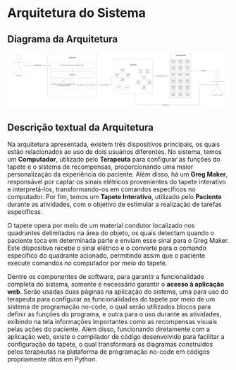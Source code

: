 # Arquitetura do Sistema

## Diagrama da Arquitetura

![Arquitetura Hardware Sprint 1](./img/arquitetura_hardware_sprint1.png)

## Descrição textual da Arquitetura

Na arquitetura apresentada, existem três dispositivos principais, os quais estão relacionados ao uso de dois usuários diferentes. No sistema, temos um **Computador**, utilizado pelo **Terapeuta** para configurar as funções do tapete e o sistema de recompensas, proporcionando uma maior personalização da experiência do paciente. Além disso, há um **Greg Maker**, responsável por captar os sinais elétricos provenientes do tapete interativo e interpretá-los, transformando-os em comandos específicos no computador. Por fim, temos um **Tapete Interativo**, utilizado pelo **Paciente** durante as atividades, com o objetivo de estimular a realização de tarefas específicas.

O tapete opera por meio de um material condutor localizado nos quadrantes delimitados na área do objeto, os quais detectam quando o paciente toca em determinada parte e enviam esse sinal para o Greg Maker. Este dispositivo recebe o sinal elétrico e o converte para o comando específico do quadrante acionado, permitindo assim que o paciente execute comandos no computador por meio do tapete.

Dentre os componentes de software, para garantir a funcionalidade completa do sistema, somente é necessário garantir o **acesso à aplicação web**. Serão usadas duas páginas na aplicação do sistema, uma para uso do terapeuta para configurar as funcionalidades do tapete por meio de um sistema de programação no-code, o qual serão utilizados blocos para definir as funções do programa, e outra para o uso durante as atividades, exibindo na tela informações importantes como as recompensas visuais pelas ações do paciente. Além disso, funcionando diretamente com a aplicação web, existe o compilador de código desenvolvido para facilitar a configuração do tapete, o qual transformará os diagramas construídos pelos terapeutas na plataforma de programação no-code em códigos propriamente ditos em Python.